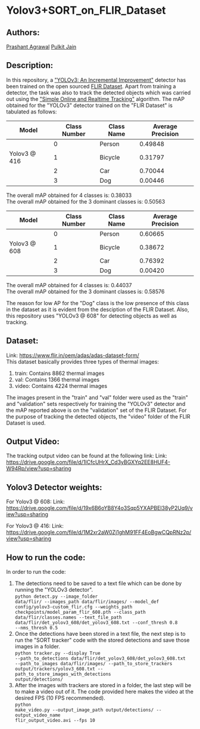 # Yolov3+SORT_on_FLIR_Dataset

## Authors:
<a href = "www.github.com/em2prashant">Prashant Agrawal</a>
<a href = "www.github.com/jainpulkit54">Pulkit Jain</a>

## Description:
In this repository, a <a href = "https://pjreddie.com/media/files/papers/YOLOv3.pdf">"YOLOv3: An Incremental Improvement"</a> detector has been trained on the open sourced <a href = "https://www.flir.in/oem/adas/adas-dataset-form/">FLIR Dataset</a>. Apart from training a detector, the task was also to track the detected objects which was carried out using the <a href = "https://arxiv.org/pdf/1602.00763.pdf">"Simple Online and Realtime Tracking"</a> algorithm.
The mAP obtained for the "YOLOv3" detector trained on the "FLIR Dataset" is tabulated as follows:

|Model | Class Number | Class Name | Average Precision|
|------|--------------|------------|------------------|
||0|Person|0.49848|
|Yolov3 @ 416|1|Bicycle|0.31797|
||2|Car|0.70044|
||3|Dog|0.00446|

The overall mAP obtained for 4 classes is: 0.38033 <br>
The overall mAP obtained for the 3 dominant classes is: 0.50563 <br>

|Model | Class Number | Class Name | Average Precision|
|------|--------------|------------|------------------|
||0|Person|0.60665|
|Yolov3 @ 608|1|Bicycle|0.38672|
||2|Car|0.76392|
||3|Dog|0.00420|

The overall mAP obtained for 4 classes is: 0.44037 <br>
The overall mAP obtained for the 3 dominant classes is: 0.58576 <br>

The reason for low AP for the "Dog" class is the low presence of this class in the dataset as it is evident from the desciption of the FLIR Dataset. Also, this repository uses "YOLOv3 @ 608" for detecting objects as well as tracking.

## Dataset:
Link: https://www.flir.in/oem/adas/adas-dataset-form/ <br>
This dataset basically provides three types of thermal images: <br>
1) train: Contains 8862 thermal images <br>
2) val: Contains 1366 thermal images <br> 
3) video: Contains 4224 thermal images <br>

The images present in the "train" and "val" folder were used as the "train" and "validation" sets respectively for training the "YOLOv3" detector and the mAP reported above is on the "validation" set of the FLIR Dataset. For the purpose of tracking the detected objects, the "video" folder of the FLIR Dataset is used.

## Output Video:
The tracking output video can be found at the following link:
Link: https://drive.google.com/file/d/1ICfcUHrX_Cd3yBGXYq2EE8HUF4-W94Rp/view?usp=sharing

## Yolov3 Detector weights:
For Yolov3 @ 608:
Link: https://drive.google.com/file/d/19x6B6oYB8Y4o3Sqp5YXAPBEI38yP2Uq9/view?usp=sharing

For Yolov3 @ 416:
Link: https://drive.google.com/file/d/1M2xr2aW0Zj1ghM91FF4EoBgwCQpRNz2p/view?usp=sharing

## How to run the code:

In order to run the code:

1) The detections need to be saved to a text file which can be done by running the "YOLOv3 detector".<br>
<code>python detect.py --image_folder data/flir/ --images_path data/flir/images/ --model_def config/yolov3-custom_flir.cfg --weights_path checkpoints/model_param_flir_608.pth --class_path data/flir/classes.names --text_file_path data/flir/det_yolov3_608/det_yolov3_608.txt --conf_thresh 0.8 --nms_thresh 0.5</code> <br>
2) Once the detections have been stored in a text file, the next step is to run the "SORT tracker" code with the stored detections and save those images in a folder.<br>
<code>python tracker.py --display True --path_to_detections data/flir/det_yolov3_608/det_yolov3_608.txt --path_to_images data/flir/images/ --path_to_store_trackers output/trackers/yolov3_608.txt --path_to_store_images_with_detections output/detections/</code>
3) After the images with trackers are stored in a folder, the last step will be to make a video out of it. The code provided here makes the video at the desired FPS (10 FPS recommended).<br>
<code>python make_video.py --output_image_path output/detections/ --output_video_name flir_output_video.avi --fps 10</code>

